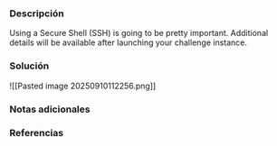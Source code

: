 ### Descripción 
Using a Secure Shell (SSH) is going to be pretty important.
Additional details will be available after launching your challenge instance.
### Solución 
![[Pasted image 20250910112256.png]]
### Notas adicionales

### Referencias